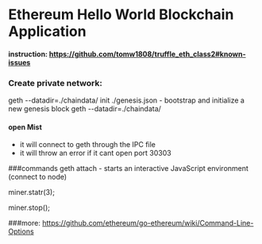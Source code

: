 # Ethereum Hello World Blockchain Application
#### instruction: https://github.com/tomw1808/truffle_eth_class2#known-issues

### Create private network:
geth --datadir=./chaindata/ init ./genesis.json - bootstrap and initialize a new genesis block
geth --datadir=./chaindata/

#### open Mist
* it will connect to geth through the IPC file
* it will throw an error if it cant open port 30303



###commands
geth attach - starts an interactive JavaScript environment (connect to node)

miner.statr(3);

miner.stop();


###more:
https://github.com/ethereum/go-ethereum/wiki/Command-Line-Options